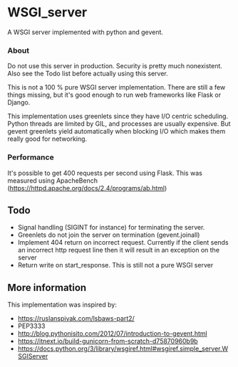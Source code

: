 # WSGI_server
A WSGI server implemented with python and gevent.

### About
Do not use this server in production. Security is pretty much
nonexistent. Also see the Todo list before actually using this
server.

This is not a 100 % pure WSGI server implementation. There
are still a few things missing, but it's good enough to run
web frameworks like Flask or Django.

This implementation uses greenlets since they have I/O centric
scheduling. Python threads are limited by GIL, and processes
are usually expensive. But gevent greenlets yield automatically
when blocking I/O which makes them really good for networking.

### Performance
It's possible to get 400 requests per second using Flask. This
was measured using ApacheBench (https://httpd.apache.org/docs/2.4/programs/ab.html)

## Todo

* Signal handling (SIGINT for instance) for terminating the server.
* Greenlets do not join the server on termination (gevent.joinall)
* Implement 404 return on incorrect request. Currently if the client sends an incorrect
http request line then it will result in an exception on the server
* Return write on start_response. This is still not a pure WSGI server

## More information
This implementation was inspired by:
* https://ruslanspivak.com/lsbaws-part2/
* PEP3333
* http://blog.pythonisito.com/2012/07/introduction-to-gevent.html
* https://itnext.io/build-gunicorn-from-scratch-d75870960b9b
* https://docs.python.org/3/library/wsgiref.html#wsgiref.simple_server.WSGIServer
